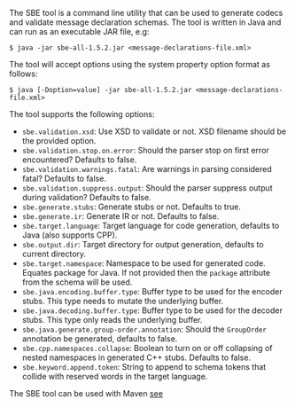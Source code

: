 The SBE tool is a command line utility that can be used to generate codecs and validate message declaration schemas. The tool is written in Java and can run as an executable JAR file, e.g:

    $ java -jar sbe-all-1.5.2.jar <message-declarations-file.xml>

The tool will accept options using the system property option format as follows:

    $ java [-Doption=value] -jar sbe-all-1.5.2.jar <message-declarations-file.xml>

The tool supports the following options:
 * `sbe.validation.xsd`: Use XSD to validate or not. XSD filename should be the provided option.
 * `sbe.validation.stop.on.error`: Should the parser stop on first error encountered? Defaults to false.
 * `sbe.validation.warnings.fatal`: Are warnings in parsing considered fatal? Defaults to false.
 * `sbe.validation.suppress.output`: Should the parser suppress output during validation? Defaults to false.
 * `sbe.generate.stubs`: Generate stubs or not. Defaults to true.
 * `sbe.generate.ir`: Generate IR or not. Defaults to false.
 * `sbe.target.language`: Target language for code generation, defaults to Java (also supports CPP).
 * `sbe.output.dir`: Target directory for output generation, defaults to current directory.
 * `sbe.target.namespace`: Namespace to be used for generated code. Equates package for Java. If not provided then the `package` attribute from the schema will be used.
 * `sbe.java.encoding.buffer.type`: Buffer type to be used for the encoder stubs. This type needs to mutate the underlying buffer.
 * `sbe.java.decoding.buffer.type`: Buffer type to be used for the decoder stubs. This type only reads the underlying buffer.
 * `sbe.java.generate.group-order.annotation`: Should the `GroupOrder` annotation be generated, defaults to false.
 * `sbe.cpp.namespaces.collapse`: Boolean to turn on or off collapsing of nested namespaces in generated C++ stubs. Defaults to false.
 * `sbe.keyword.append.token`: String to append to schema tokens that collide with reserved words in the target language.

The SBE tool can be used with Maven
[see](https://github.com/real-logic/simple-binary-encoding/wiki/Sbe-Tool-Maven)
